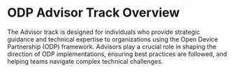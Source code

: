 # ODP Advisor Track Overview
The Advisor track is designed for individuals who provide strategic guidance and technical expertise to organizations using the Open Device Partnership (ODP) framework. Advisors play a crucial role in shaping the direction of ODP implementations, ensuring best practices are followed, and helping teams navigate complex technical challenges.